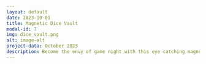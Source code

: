 ```yaml
---
layout: default
date: 2023-10-01
title: Magnetic Dice Vault
modal-id: 7
img: dice_vault.png
alt: image-alt
project-data: October 2023
description: Become the envy of game night with this eye catching magnetic dice vault. The vault doubles as a display allowing you to gaze upon your tools of trade while doing battle with your foe of choice. Made from solid walnut and maple wood this vault not only looks good, but can also take a beating (probably). It features cut outs for a set of seven die (D20, D12, 2x D10, D8, D6, D4), but could easily be adapted to meet your specific needs. The walnut end caps are held in place with strong neodymium magnets that secure the vault close for storage and keep the two halves aligned when in use. 
---
```

